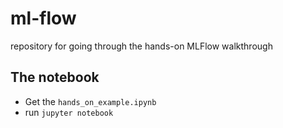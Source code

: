 # ml-flow
repository for going through the hands-on MLFlow walkthrough

## The notebook
- Get the `hands_on_example.ipynb`
- run `jupyter notebook`
